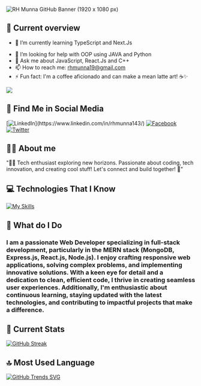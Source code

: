 ![RH Munna GitHub Banner (1920 x 1080 px)](https://github.com/rhmunna143/rhmunna143/assets/66863042/1ee5b1f0-9364-4c5a-89cc-c927e7ddc80f)

## 👀 Current overview

<!-- 🔭 I’m currently working on ...-->
- 🌱 I’m currently learning TypeScript and Next.Js
<!--- 👯 I’m looking to collaborate on ...-->
- 🤔 I’m looking for help with OOP using JAVA and Python
- 💬 Ask me about JavaScript, React.Js and C++
- 📫 How to reach me: rhmunna19@gmail.com
- ⚡ Fun fact: I'm a coffee aficionado and can make a mean latte art! ☕️✨


  
![](https://komarev.com/ghpvc/?username=rhmunna143&color=blue)



## 💭 Find Me in Social Media

[![LinkedIn](https://img.shields.io/badge/LinkedIn-Profile-blue?style=flat-square&logo=linkedin&logoColor=white&link=[YOUR_LINK_HERE](https://www.linkedin.com/in/rhmunna143/))](https://www.linkedin.com/in/rhmunna143/) [![Facebook](https://img.shields.io/badge/Facebook-Profile-blue?style=flat-square&logo=facebook&logoColor=white&link=https://www.facebook.com/Munna.rmu)](https://www.facebook.com/Munna.rmu) [![Twitter](https://img.shields.io/badge/Twitter-Profile-1DA1F2?style=flat-square&logo=twitter&logoColor=white&link=https://twitter.com/rhmunna143)](https://twitter.com/rhmunna143)




## 🙋‍♂️ About me

"👨‍💻 Tech enthusiast exploring new horizons. Passionate about coding, tech innovation, and creating cool stuff! Let's connect and build together! 🚀"


## 💻 Technologies That I Know

[![My Skills](https://skillicons.dev/icons?i=html,css,tailwind,js,nodejs,react,mongodb,express,c,cpp,java,py)](https://skillicons.dev)





## 🔨 What do I Do

### I am a passionate Web Developer specializing in full-stack development, particularly in the MERN stack (MongoDB, Express.js, React.js, Node.js). I enjoy crafting responsive web applications, solving complex problems, and implementing innovative solutions. With a keen eye for detail and a dedication to clean, efficient code, I thrive in creating seamless user experiences. Additionally, I'm enthusiastic about continuous learning, staying updated with the latest technologies, and contributing to impactful projects that make a difference.


## 📜 Current Stats
[![GitHub Streak](https://github-readme-streak-stats.herokuapp.com?user=rhmunna143&theme=github-dark-blue&hide_border=true&border_radius=5)](https://git.io/streak-stats)


## 🔝 Most Used Language
[![GitHub Trends SVG](https://api.githubtrends.io/user/svg/rhmunna143/langs)](https://githubtrends.io)
